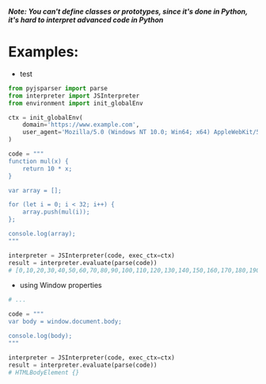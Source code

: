 ***Note: You can't define classes or prototypes, since it's done in Python, it's hard to interpret advanced code in Python***

# Examples:
- test
```python
from pyjsparser import parse
from interpreter import JSInterpreter
from environment import init_globalEnv

ctx = init_globalEnv(
    domain='https://www.example.com',
    user_agent='Mozilla/5.0 (Windows NT 10.0; Win64; x64) AppleWebKit/537.36 (KHTML, like Gecko) Chrome/132.0.0.0 Safari/537.36'
)

code = """
function mul(x) {
    return 10 * x;
}

var array = [];

for (let i = 0; i < 32; i++) {
    array.push(mul(i));
};

console.log(array);
"""

interpreter = JSInterpreter(code, exec_ctx=ctx)
result = interpreter.evaluate(parse(code))
# [0,10,20,30,40,50,60,70,80,90,100,110,120,130,140,150,160,170,180,190,200,210,220,230,240,250,260,270,280,290,300,310]
```

- using Window properties
```python
# ...

code = """
var body = window.document.body;

console.log(body);
"""

interpreter = JSInterpreter(code, exec_ctx=ctx)
result = interpreter.evaluate(parse(code))
# HTMLBodyElement {}
```
